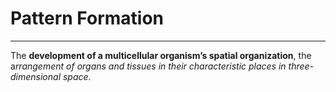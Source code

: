 # Pattern Formation
---
The **development of a multicellular organism’s spatial organization**, the a*rrangement of organs and tissues in their characteristic places in three-dimensional space*.